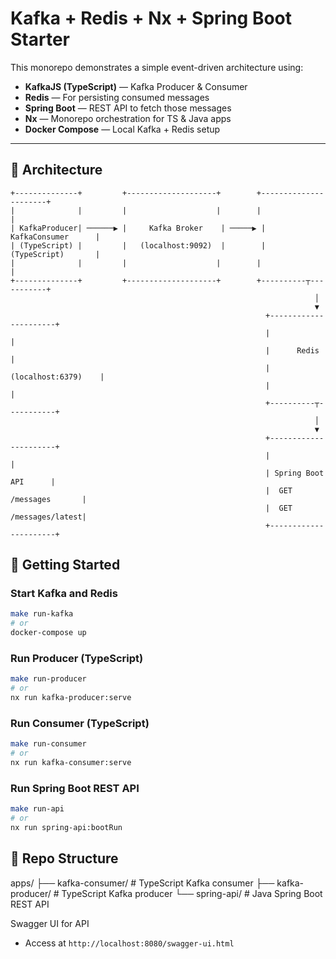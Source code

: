 # Kafka + Redis + Nx + Spring Boot Starter

This monorepo demonstrates a simple event-driven architecture using:

- **KafkaJS (TypeScript)** — Kafka Producer & Consumer
- **Redis** — For persisting consumed messages
- **Spring Boot** — REST API to fetch those messages
- **Nx** — Monorepo orchestration for TS & Java apps
- **Docker Compose** — Local Kafka + Redis setup

---

## 🧭 Architecture

```text
+--------------+         +--------------------+        +----------------------+
|              |         |                    |        |                      |
| KafkaProducer| ──────▶ |     Kafka Broker    | ─────▶ |   KafkaConsumer      |
| (TypeScript) |         |   (localhost:9092)  |        |   (TypeScript)       |
|              |         |                    |        |                      |
+--------------+         +--------------------+        +----------┬-----------+
                                                                    │
                                                                    ▼
                                                         +----------------------+
                                                         |                      |
                                                         |      Redis           |
                                                         |  (localhost:6379)    |
                                                         |                      |
                                                         +----------┬-----------+
                                                                    │
                                                                    ▼
                                                         +----------------------+
                                                         |                      |
                                                         | Spring Boot API      |
                                                         |  GET /messages       |
                                                         |  GET /messages/latest|
                                                         +----------------------+
```

## 🚀 Getting Started

### Start Kafka and Redis
````bash
make run-kafka
# or
docker-compose up
````

### Run Producer (TypeScript)
```bash
make run-producer
# or
nx run kafka-producer:serve
```

### Run Consumer (TypeScript)
```bash
make run-consumer
# or
nx run kafka-consumer:serve
``` 

### Run Spring Boot REST API
```bash
make run-api
# or
nx run spring-api:bootRun
```

## 📁 Repo Structure
apps/
├── kafka-consumer/   # TypeScript Kafka consumer
├── kafka-producer/   # TypeScript Kafka producer
└── spring-api/       # Java Spring Boot REST API

Swagger UI for API
- Access at `http://localhost:8080/swagger-ui.html`
